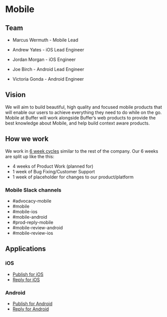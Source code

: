 # Mobile

## Team
- Marcus Wermuth - Mobile Lead

- Andrew Yates - iOS Lead Engineer
- Jordan Morgan - iOS Engineer

- Joe Birch - Android Lead Engineer
- Victoria Gonda - Android Engineer

## Vision
We will aim to build beautiful, high quality and focused mobile products that will enable our users to achieve everything they need to do while on the go. Mobile at Buffer will work alongside Buffer’s web products to provide the best knowledge about Mobile, and help build context aware products.

## How we work
We work in [6 week cycles](https://open.buffer.com/6-week-cycles/) similar to the rest of the company. Our 6 weeks are split up like the this:
- 4 weeks of Product Work (planned for)
- 1 week of Bug Fixing/Customer Support
- 1 week of placeholder for changes to our product/platform

### Mobile Slack channels
- #advocacy-mobile
- #mobile
- #mobile-ios
- #mobile-android
- #prod-reply-mobile
- #mobile-review-android
- #mobile-review-ios

## Applications

### iOS

- [Publish for iOS](https://itunes.apple.com/us/app/buffer-social-media-manager/id490474324)
- [Reply for iOS](https://itunes.apple.com/us/app/buffer-reply/id1327777195)

### Android

- [Publish for Android](https://play.google.com/store/apps/details?id=org.buffer.android)
- [Reply for Android](https://play.google.com/store/apps/details?id=org.buffer.reply.android)

